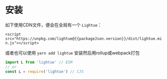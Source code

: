 <script setup>
import packageJson from '../../../package.json'
</script>

# 安装

如下使用CDN文件，便会在全局有一个 `Lightue`：

`<script src="https://unpkg.com/lightue@{{packageJson.version}}/dist/lightue.min.js"></script>`

或者也可以使用 `yarn add lightue` 安装然后用rollup或webpack打包

```js
import L from 'lightue' // ESM
// or
const L = require('lightue') // CJS
```
